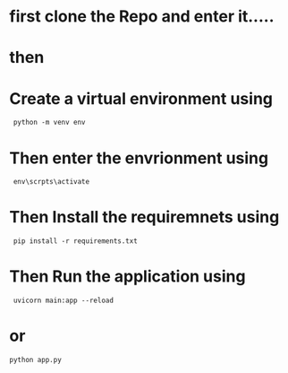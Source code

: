 # first clone the Repo and enter it.....
# then
# Create a virtual environment using 
``` python -m venv env```
# Then enter the envrionment using 
``` env\scrpts\activate```
# Then Install the requiremnets using 
``` pip install -r requirements.txt```
# Then Run the application using 
``` uvicorn main:app --reload``` 
# or 
```python app.py ```

